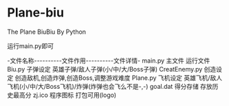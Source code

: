 # Plane-biu
The Plane BiuBiu By Python

运行main.py即可

-文件名称----------文件作用----------文件详情-
 main.py           主文件           运行文件
 Biu.py            子弹设定         英雄子弹/敌人子弹(小/中/大/Boss子弹)
 CreatEnemy.py     创造设定         创造敌机,创造炸弹,创造Boss,调整游戏难度
 Plane.py          飞机设定         英雄飞机/敌人飞机(小/中/大/Boss飞机)/炸弹(炸弹也会飞么不是-,-)
 goal.dat          得分存储         存放历史最高分
 zj.ico            程序图标         打包可用(logo)
 
 

